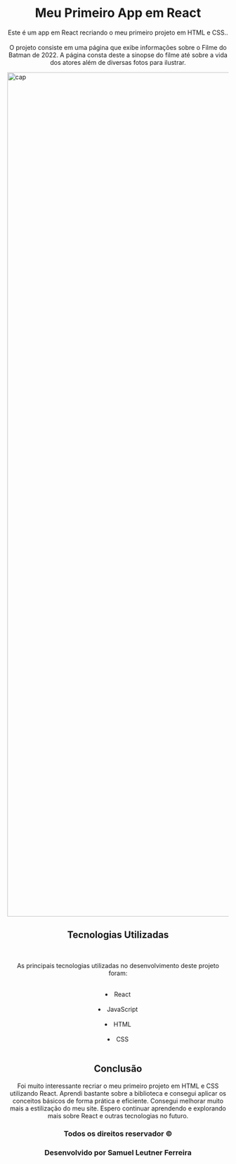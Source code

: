 <h1 align="center">Meu Primeiro App em React</h1>

<p align="center">Este é um app em React recriando o meu primeiro projeto em HTML e CSS..
<br/><br/>
O projeto consiste em uma página que exibe informações sobre o Filme do Batman de 2022. A página consta deste a sinopse do filme até sobre a vida dos atores além de diversas fotos para ilustrar.</p>

<img width="1917" alt="cap" src="https://user-images.githubusercontent.com/103613009/230684946-30f9c677-9dcc-4996-878a-d442d93f6718.png" align="center">

<p align="center">

<h2 align="center">Tecnologias Utilizadas</h2>

<br/>
<p align="Center">As principais tecnologias utilizadas no desenvolvimento deste projeto foram:</p>
<br/>
<li align="center">React</li>
<br/>
<li align="center">JavaScript</li>
<br/>
<li align="center">HTML</li>
<br/>
<li align="center">CSS</li>
<br/>
</p>

<h2 align="center">Conclusão</h2>
<p align="center">
Foi muito interessante recriar o meu primeiro projeto em HTML e CSS utilizando React. Aprendi bastante sobre a biblioteca e consegui aplicar os conceitos básicos de forma prática e eficiente. Consegui melhorar muito mais a estilização do meu site. Espero continuar aprendendo e explorando mais sobre React e outras tecnologias no futuro.
</p>

<h3 align="center">Todos os direitos reservador © </h3>
<h3 align="center">Desenvolvido por Samuel Leutner Ferreira</h3>
